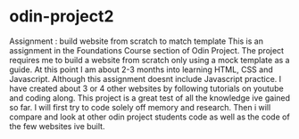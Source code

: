 # odin-project2
Assignment : build website from scratch to match template 
This is an assignment in the Foundations Course section of Odin Project.
The project requires me to build a website from scratch only using a mock template as a guide. At this point I am about 2-3 months into learning HTML, CSS and Javascript. Although this assignment doesnt include Javascript practice. I have created about 3 or 4 other websites by following tutorials on youtube and coding along. This project is a great test of all the knowledge ive gained so far. I will first try to code solely off memory and research. Then i will compare and look at other odin project students code as well as the code of the few websites ive built. 